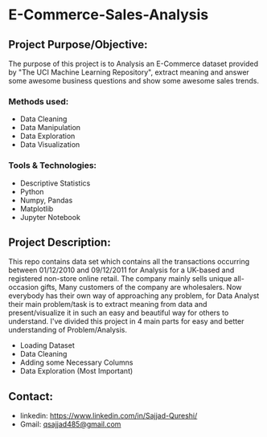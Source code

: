 # E-Commerce-Sales-Analysis

## Project Purpose/Objective:
The purpose of this project is to Analysis an E-Commerce dataset provided by "The UCI Machine Learning Repository", extract meaning and answer some awesome business questions and show some awesome sales trends.

### Methods used:
- Data Cleaning
- Data Manipulation
- Data Exploration
- Data Visualization

### Tools & Technologies:
- Descriptive Statistics
- Python
- Numpy, Pandas
- Matplotlib
- Jupyter Notebook

## Project Description:
This repo contains data set which contains all the transactions occurring between 01/12/2010 and 09/12/2011 for Analysis for a UK-based and registered non-store online retail. The company mainly sells unique all-occasion gifts, Many customers of the company are wholesalers. Now everybody has their own way of approaching any problem, for Data Analyst their main problem/task is to extract meaning from data and present/visualize it in such an easy and beautiful way for others to understand. I've divided this project in 4 main parts for easy and better understanding of Problem/Analysis.
- Loading Dataset
- Data Cleaning
- Adding some Necessary Columns
- Data Exploration (Most Important)

## Contact:
- linkedin: https://www.linkedin.com/in/Sajjad-Qureshi/
- Gmail: qsajjad485@gmail.com
